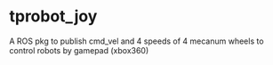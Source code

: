 # tprobot_joy
A ROS pkg to publish cmd_vel and 4 speeds of 4 mecanum wheels to control robots by gamepad (xbox360)
